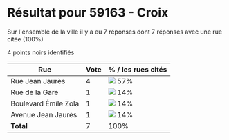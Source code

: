 # Résultat pour 59163 - Croix

Sur l'ensemble de la ville il y a eu 7 réponses dont 7 réponses avec une rue citée (100%)

4 points noirs identifiés

| Rue | Vote | % / les rues cités|
|-----|------|-------------------|
| Rue Jean Jaurès | 4 | <img src="../../img/bar_57.gif" />&nbsp;57%|
| Rue de la Gare | 1 | <img src="../../img/bar_14.gif" />&nbsp;14%|
| Boulevard Émile Zola | 1 | <img src="../../img/bar_14.gif" />&nbsp;14%|
| Avenue Jean Jaurès | 1 | <img src="../../img/bar_14.gif" />&nbsp;14%|
| **Total** | 7 | 100%|
